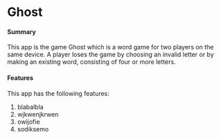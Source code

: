 # Ghost

#### Summary
This app is the game Ghost which is a word game for two players on the same device. A player loses the game by choosing an invalid letter or by making an existing word, consisting of four or more letters.

#### Features
This app has the following features:

1.  blabalbla
2.  wjkwenjkrwen
3.  owijofie
4.  sodiksemo





